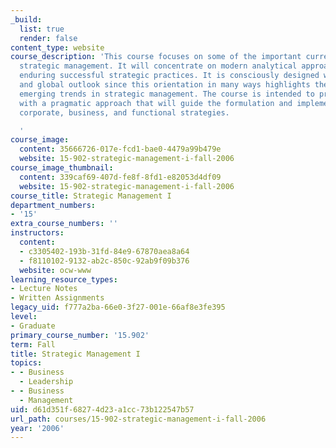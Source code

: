 ```yaml
---
_build:
  list: true
  render: false
content_type: website
course_description: 'This course focuses on some of the important current issues in
  strategic management. It will concentrate on modern analytical approaches and on
  enduring successful strategic practices. It is consciously designed with a technological
  and global outlook since this orientation in many ways highlights the significant
  emerging trends in strategic management. The course is intended to provide the students
  with a pragmatic approach that will guide the formulation and implementation of
  corporate, business, and functional strategies.

  '
course_image:
  content: 35666726-017e-fcd1-bae0-4479a99b479e
  website: 15-902-strategic-management-i-fall-2006
course_image_thumbnail:
  content: 339caf69-407d-fe8f-8fd1-e82053d4df09
  website: 15-902-strategic-management-i-fall-2006
course_title: Strategic Management I
department_numbers:
- '15'
extra_course_numbers: ''
instructors:
  content:
  - c3305402-193b-31fd-84e9-67870aea8a64
  - f8110102-9132-ab2c-850c-92ab9f09b376
  website: ocw-www
learning_resource_types:
- Lecture Notes
- Written Assignments
legacy_uid: f777a2ba-66e0-3f27-001e-66af8e3fe395
level:
- Graduate
primary_course_number: '15.902'
term: Fall
title: Strategic Management I
topics:
- - Business
  - Leadership
- - Business
  - Management
uid: d61d351f-6827-4d23-a1cc-73b122547b57
url_path: courses/15-902-strategic-management-i-fall-2006
year: '2006'
---
```

